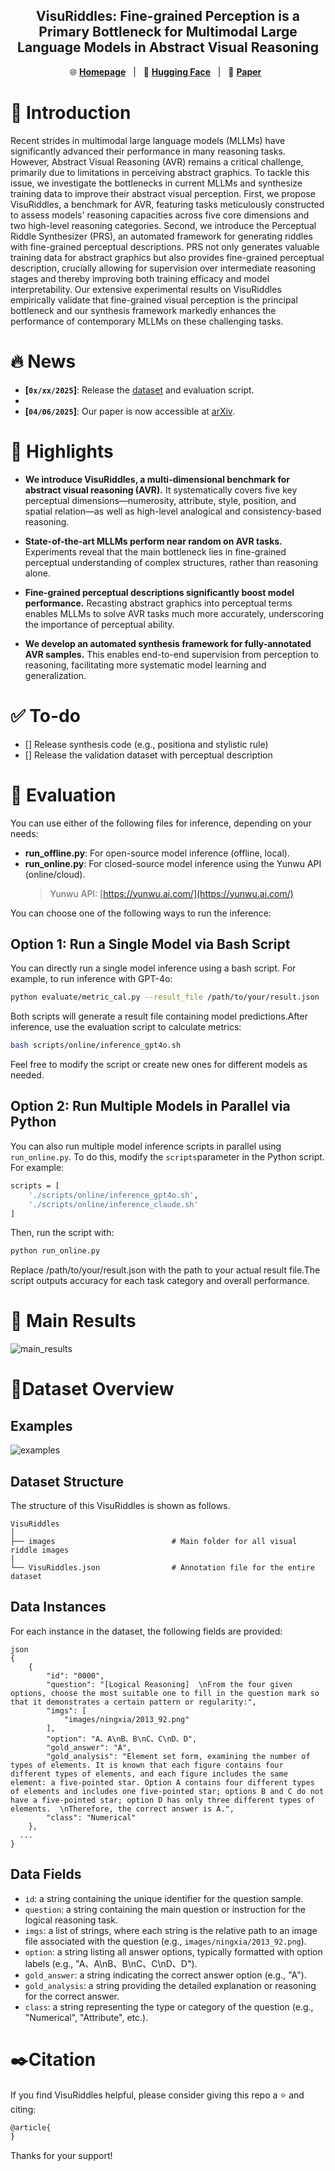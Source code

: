 <p align="center">

  <h2 align="center"><strong>VisuRiddles: Fine-grained Perception is a Primary Bottleneck for Multimodal Large Language Models in Abstract Visual Reasoning</strong></h2>

<p align="center">
        🌐 <a href="https://zhd36.github.io/VisuRiddles/"><b>Homepage</b></a>&nbsp&nbsp | &nbsp&nbsp🤗 <a href="https://huggingface.co/datasets/yh0075/VisuRiddles"><b>Hugging Face</b></a>&nbsp&nbsp | &nbsp&nbsp📑 <a href="https://arxiv.org/abs/2506.02537"><b>Paper</b></a>&nbsp&nbsp
</p>


# 👋 Introduction
Recent strides in multimodal large language models (MLLMs) have significantly advanced their performance in many reasoning tasks. However, Abstract Visual Reasoning (AVR) remains a critical challenge, primarily due to limitations in perceiving abstract graphics. To tackle this issue, we investigate the bottlenecks in current MLLMs and synthesize training data to improve their abstract visual perception. First, we propose VisuRiddles, a benchmark for AVR, featuring tasks meticulously constructed to assess models' reasoning capacities across five core dimensions and two high-level reasoning categories. Second, we introduce the Perceptual Riddle Synthesizer (PRS),  an automated framework for generating riddles with fine-grained perceptual descriptions. PRS not only generates valuable training data for abstract graphics but also provides fine-grained perceptual description, crucially allowing for supervision over intermediate reasoning stages and thereby improving both training efficacy and model interpretability. Our extensive experimental results on VisuRiddles empirically validate that fine-grained visual perception is the principal bottleneck and our synthesis framework markedly enhances the performance of contemporary MLLMs on these challenging tasks.


# 🔥 News


- **[`0x/xx/2025`]**: Release the [dataset](https://huggingface.co/datasets/yh0075/VisuRiddles) and evaluation script.
- 
- **[`04/06/2025`]**: Our paper is now accessible at [arXiv]().

# 📌 Highlights


- **We introduce VisuRiddles, a multi-dimensional benchmark for abstract visual reasoning (AVR).** It systematically covers five key perceptual dimensions—numerosity, attribute, style, position, and spatial relation—as well as high-level analogical and consistency-based reasoning.

- **State-of-the-art MLLMs perform near random on AVR tasks.** Experiments reveal that the main bottleneck lies in fine-grained perceptual understanding of complex structures, rather than reasoning alone.

- **Fine-grained perceptual descriptions significantly boost model performance.** Recasting abstract graphics into perceptual terms enables MLLMs to solve AVR tasks much more accurately, underscoring the importance of perceptual ability.

- **We develop an automated synthesis framework for fully-annotated AVR samples.** This enables end-to-end supervision from perception to reasoning, facilitating more systematic model learning and generalization.

# ✅ To-do
- [] Release synthesis code (e.g., positiona and stylistic rule)
- [] Release the validation dataset with perceptual description

# 🔨 Evaluation
You can use either of the following files for inference, depending on your needs:

- **run_offline.py**: For open-source model inference (offline, local).
- **run_online.py**: For closed-source model inference using the Yunwu API (online/cloud).  
  > Yunwu API: [https://yunwu.ai.com/](https://yunwu.ai.com/)

You can choose one of the following ways to run the inference:

## Option 1: Run a Single Model via Bash Script
You can directly run a single model inference using a bash script. For example, to run inference with GPT-4o:
```bash
python evaluate/metric_cal.py --result_file /path/to/your/result.json
```

Both scripts will generate a result file containing model predictions.After inference, use the evaluation script to calculate metrics:

```bash
bash scripts/online/inference_gpt4o.sh
```
Feel free to modify the script or create new ones for different models as needed.

## Option 2: Run Multiple Models in Parallel via Python
You can also run multiple model inference scripts in parallel using `run_online.py`. To do this, modify the `scripts`parameter in the Python script. For example:
```bash
scripts = [
    './scripts/online/inference_gpt4o.sh',
    './scripts/online/inference_claude.sh'
]
```
Then, run the script with:
```bash
python run_online.py
```

Replace /path/to/your/result.json with the path to your actual result file.The script outputs accuracy for each task category and overall performance.


# 📖 Main Results
![main_results](assets/main_results.png)


# 🧩Dataset Overview
## Examples 
![examples](assets/examples.png)

## Dataset Structure
The structure of this VisuRiddles is shown as follows.
```
VisuRiddles
│
├── images                          # Main folder for all visual riddle images
│
└── VisuRiddles.json                # Annotation file for the entire dataset

```

## Data Instances
For each instance in the dataset, the following fields are provided:
```
json
{
    {
        "id": "0000",
        "question": "[Logical Reasoning]  \nFrom the four given options, choose the most suitable one to fill in the question mark so that it demonstrates a certain pattern or regularity:",
        "imgs": [
            "images/ningxia/2013_92.png"
        ],
        "option": "A、A\nB、B\nC、C\nD、D",
        "gold_answer": "A",
        "gold_analysis": "Element set form, examining the number of types of elements. It is known that each figure contains four different types of elements, and each figure includes the same element: a five-pointed star. Option A contains four different types of elements and includes one five-pointed star; options B and C do not have a five-pointed star; option D has only three different types of elements.  \nTherefore, the correct answer is A.",
        "class": "Numerical"
    },
  ...
}

```
## Data Fields
- `id`: a string containing the unique identifier for the question sample.
- `question`: a string containing the main question or instruction for the logical reasoning task.
- `imgs`: a list of strings, where each string is the relative path to an image file associated with the question (e.g., `images/ningxia/2013_92.png`).
- `option`: a string listing all answer options, typically formatted with option labels (e.g., "A、A\nB、B\nC、C\nD、D").
- `gold_answer`: a string indicating the correct answer option (e.g., "A").
- `gold_analysis`: a string providing the detailed explanation or reasoning for the correct answer.
- `class`: a string representing the type or category of the question (e.g., "Numerical", "Attribute", etc.).



# ✒️Citation

If you find VisuRiddles helpful, please consider giving this repo a :star: and citing:

```latex
@article{
}
```

Thanks for your support!



